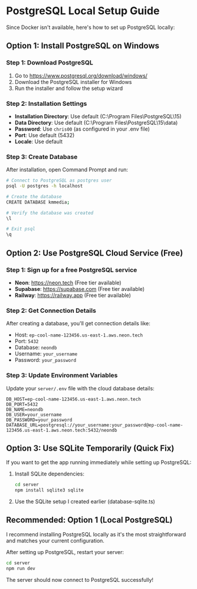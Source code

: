 # PostgreSQL Local Setup Guide

Since Docker isn't available, here's how to set up PostgreSQL locally:

## Option 1: Install PostgreSQL on Windows

### Step 1: Download PostgreSQL

1. Go to https://www.postgresql.org/download/windows/
2. Download the PostgreSQL installer for Windows
3. Run the installer and follow the setup wizard

### Step 2: Installation Settings

- **Installation Directory**: Use default (C:\Program Files\PostgreSQL\15)
- **Data Directory**: Use default (C:\Program Files\PostgreSQL\15\data)
- **Password**: Use `chris00` (as configured in your .env file)
- **Port**: Use default (5432)
- **Locale**: Use default

### Step 3: Create Database

After installation, open Command Prompt and run:

```bash
# Connect to PostgreSQL as postgres user
psql -U postgres -h localhost

# Create the database
CREATE DATABASE kmmedia;

# Verify the database was created
\l

# Exit psql
\q
```

## Option 2: Use PostgreSQL Cloud Service (Free)

### Step 1: Sign up for a free PostgreSQL service

- **Neon**: https://neon.tech (Free tier available)
- **Supabase**: https://supabase.com (Free tier available)
- **Railway**: https://railway.app (Free tier available)

### Step 2: Get Connection Details

After creating a database, you'll get connection details like:

- Host: `ep-cool-name-123456.us-east-1.aws.neon.tech`
- Port: `5432`
- Database: `neondb`
- Username: `your_username`
- Password: `your_password`

### Step 3: Update Environment Variables

Update your `server/.env` file with the cloud database details:

```env
DB_HOST=ep-cool-name-123456.us-east-1.aws.neon.tech
DB_PORT=5432
DB_NAME=neondb
DB_USER=your_username
DB_PASSWORD=your_password
DATABASE_URL=postgresql://your_username:your_password@ep-cool-name-123456.us-east-1.aws.neon.tech:5432/neondb
```

## Option 3: Use SQLite Temporarily (Quick Fix)

If you want to get the app running immediately while setting up PostgreSQL:

1. Install SQLite dependencies:

   ```bash
   cd server
   npm install sqlite3 sqlite
   ```

2. Use the SQLite setup I created earlier (database-sqlite.ts)

## Recommended: Option 1 (Local PostgreSQL)

I recommend installing PostgreSQL locally as it's the most straightforward and matches your current configuration.

After setting up PostgreSQL, restart your server:

```bash
cd server
npm run dev
```

The server should now connect to PostgreSQL successfully!
